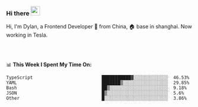 ### Hi there <img src="https://media.giphy.com/media/hvRJCLFzcasrR4ia7z/giphy.gif" width="25px">

<!-- ![visitors](https://visitor-badge.glitch.me/badge?page_id=dislfyer.dislfyer) -->

Hi, I'm Dylan, a Frontend Developer 🚀 from China, 🏠 base in shanghai. Now working in Tesla.

<br/>
<br/>

📊 **This Week I Spent My Time On:**


<!--START_SECTION:waka-->

```text
TypeScript                          ███████████▓░░░░░░░░░░░░░  46.53%
YAML                                ███████▒░░░░░░░░░░░░░░░░░  29.85%
Bash                                ██▒░░░░░░░░░░░░░░░░░░░░░░  9.18%
JSON                                █▒░░░░░░░░░░░░░░░░░░░░░░░  5.6%
Other                               █░░░░░░░░░░░░░░░░░░░░░░░░  3.86%
```

<!--END_SECTION:waka-->

<!--
**About Me:**
 -->
